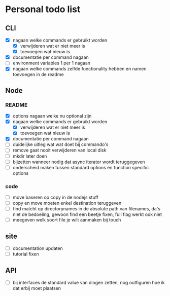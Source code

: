 # Personal todo list
## CLI
- [x] nagaan welke commands er gebruikt worden
  - [x] verwijderen wat er niet meer is
  - [x] toevoegen wat nieuw is
- [x] documentatie per command nagaan
- [ ] environment variables 1 per 1 nagaan
- [x] nagaan welke commands zelfde functionality hebben en namen toevoegen in de readme
## Node
### README
- [x] options nagaan welke nu optional zijn
- [x] nagaan welke commands er gebruikt worden
    - [x] verwijderen wat er niet meer is
    - [x] toevoegen wat nieuw is
- [x] documentatie per command nagaan
- [ ] duidelijke uitleg wat wat doet bij commando's
- [ ] remove gaat nooit verwijderen van local disk
- [ ] mkdir later doen
- [ ] bijzetten wanneer nodig dat async iterator wordt teruggegeven
- [ ] onderscheid maken tussen standard options en function specific options
### code
- [ ] move baseren op copy in de nodejs stuff
- [ ] copy en move moeten enkel destination teruggeven
- [ ] find matcht op directorynames in de absolute path van filenames, da's niet de bedoeling, gewoon find een beetje fixen, full flag werkt ook niet
- [ ] meegeven welk soort file je wilt aanmaken bij touch
## site
- [ ] documentation updaten
- [ ] tutorial fixen
## API
- [ ] bij interfaces de standard value van dingen zetten, nog outfiguren hoe ik dat erbij moet plaatsen